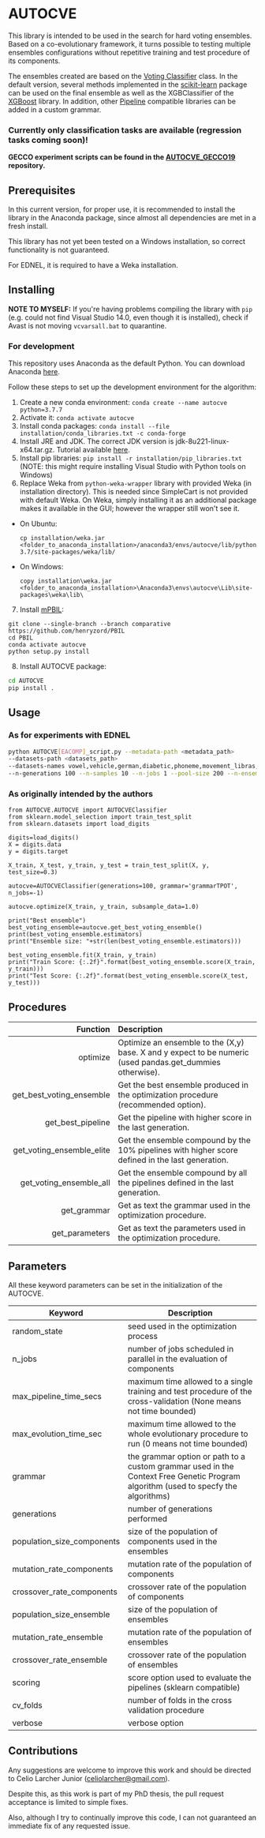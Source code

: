 # AUTOCVE 


This library is intended to be used in the search for hard voting ensembles. Based on a co-evolutionary framework, it 
turns possible to testing multiple ensembles configurations without repetitive training and test procedure of its 
components.

The ensembles created are based on the 
[Voting Classifier](https://scikit-learn.org/stable/modules/generated/sklearn.ensemble.VotingClassifier.html) class. 
In the default version, several methods implemented in the [scikit-learn](https://github.com/scikit-learn/scikit-learn) 
package can be used on the final ensemble as well as  the XGBClassifier of the [XGBoost](https://github.com/dmlc/xgboost) 
library. In addition, other [Pipeline](https://scikit-learn.org/stable/modules/generated/sklearn.pipeline.Pipeline.html) 
compatible libraries can be added in a custom grammar. 

### Currently only classification tasks are available (regression tasks coming soon)!

**GECCO experiment scripts can be found in the 
[AUTOCVE_GECCO19](https://github.com/celiolarcher/Experiments_GECCO19) repository.**

## Prerequisites

In this current version, for proper use, it is recommended to install the library in the Anaconda package, since almost 
all dependencies are met in a fresh install. 

This library has not yet been tested on a Windows installation, so correct functionality is not guaranteed. 

For EDNEL, it is required to have a Weka installation.

## Installing

**NOTE TO MYSELF:** If you're having problems compiling the library with `pip` (e.g. could not find Visual Studio 14.0, 
even though it is installed), check if Avast is not moving `vcvarsall.bat` to quarantine.

### For development

This repository uses Anaconda as the default Python. You can download Anaconda [here](https://www.anaconda.com/products/individual).

Follow these steps to set up the development environment for the algorithm:

1. Create a new conda environment: `conda create --name autocve python=3.7.7`
2. Activate it: `conda activate autocve` 
3. Install conda packages: `conda install --file installation/conda_libraries.txt -c conda-forge` 
4. Install JRE and JDK. The correct JDK version is jdk-8u221-linux-x64.tar.gz. Tutorial available 
[here](https://www.javahelps.com/2017/09/install-oracle-jdk-9-on-linux.html).
5. Install pip libraries: `pip install -r installation/pip_libraries.txt` (NOTE: this might require installing Visual 
Studio with Python tools on Windows)
6. Replace Weka from `python-weka-wrapper` library with provided Weka (in installation directory). This is needed since 
SimpleCart is not provided with default Weka. On Weka, simply installing it as an additional package makes it available 
in the GUI; however the wrapper still won't see it.

  * On Ubuntu: 
    
    ```cp installation/weka.jar <folder_to_anaconda_installation>/anaconda3/envs/autocve/lib/python3.7/site-packages/weka/lib/```
    
  * On Windows: 
    
    ```copy installation\weka.jar <folder_to_anaconda_installation>\Anaconda3\envs\autocve\Lib\site-packages\weka\lib\```

7. Install [mPBIL](https://github.com/henryzord/pbil/tree/comparative):

```
git clone --single-branch --branch comparative https://github.com/henryzord/PBIL
cd PBIL
conda activate autocve
python setup.py install
```

8. Install AUTOCVE package: 
```bash
cd AUTOCVE
pip install .
```

## Usage

### As for experiments with EDNEL

```bash
python AUTOCVE[EACOMP]_script.py --metadata-path <metadata_path>
--datasets-path <datasets_path> 
--datasets-names vowel,vehicle,german,diabetic,phoneme,movement_libras,hcvegypt,seismicbumps,drugconsumption,artificialcharacters,twonorm,turkiye,waveform,magic,spambase 
--n-generations 100 --n-samples 10 --n-jobs 1 --pool-size 200 --n-ensembles 200 --heap-size '5G'
```

### As originally intended by the authors

```
from AUTOCVE.AUTOCVE import AUTOCVEClassifier
from sklearn.model_selection import train_test_split
from sklearn.datasets import load_digits

digits=load_digits()
X = digits.data
y = digits.target

X_train, X_test, y_train, y_test = train_test_split(X, y, test_size=0.3)

autocve=AUTOCVEClassifier(generations=100, grammar='grammarTPOT', n_jobs=-1)

autocve.optimize(X_train, y_train, subsample_data=1.0)

print("Best ensemble")
best_voting_ensemble=autocve.get_best_voting_ensemble()
print(best_voting_ensemble.estimators)
print("Ensemble size: "+str(len(best_voting_ensemble.estimators)))

best_voting_ensemble.fit(X_train, y_train)
print("Train Score: {:.2f}".format(best_voting_ensemble.score(X_train, y_train)))
print("Test Score: {:.2f}".format(best_voting_ensemble.score(X_test, y_test)))
```

## Procedures

|                  Function |                                                                                               Description |
| ------------------------: | :-------------------------------------------------------------------------------------------------------- | 
|                  optimize | Optimize an ensemble to the (X,y) base. X and y expect to be numeric (used pandas.get_dummies otherwise). |
|  get_best_voting_ensemble |                        Get the best ensemble produced in the optimization procedure (recommended option). |
|         get_best_pipeline |                                                Get the pipeline with higher score in the last generation. |
| get_voting_ensemble_elite |          Get the ensemble compound by the 10% pipelines with higher score defined in the last generation. |
|   get_voting_ensemble_all |                            Get the ensemble compound by all the pipelines defined in the last generation. |
|               get_grammar |                                               Get as text the grammar used in the optimization procedure. |
|            get_parameters |                                            Get as text the parameters used in the optimization procedure. |


## Parameters

All these keyword parameters can be set in the initialization of the AUTOCVE.

| Keyword       | Description|
| ------------- |-------------| 
| random_state                  | seed used in the optimization process | 
| n_jobs                  | number of jobs scheduled in parallel in the evaluation of components   | 
| max_pipeline_time_secs        | maximum time allowed to a single training and test procedure of the cross-validation (None means not time bounded)  |
| max_evolution_time_sec        | maximum time allowed to the whole evolutionary procedure to run (0 means not time bounded)| 
| grammar  | the grammar option or path to a custom grammar used in the Context Free Genetic Program algorithm (used to specfy the algorithms) | 
| generations  | number of generations performed      | 
| population_size_components  | size of the population of components used in the ensembles | 
| mutation_rate_components  | mutation rate of the population of components | 
| crossover_rate_components  | crossover rate of the population of components | 
| population_size_ensemble  | size of the population of ensembles | 
| mutation_rate_ensemble  | mutation rate of the population of ensembles | 
| crossover_rate_ensemble  | crossover rate of the population of ensembles | 
| scoring  | score option used to evaluate the pipelines (sklearn compatible) | 
| cv_folds  | number of folds in the cross validation procedure  | 
| verbose  | verbose option | 


## Contributions

Any suggestions are welcome to improve this work and should be directed to Celio Larcher Junior (celiolarcher@gmail.com).

Despite this, as this work is part of my PhD thesis, the pull request acceptance is limited to simple fixes. 

Also, although I try to continually improve this code, I can not guaranteed an immediate fix of any requested issue.

